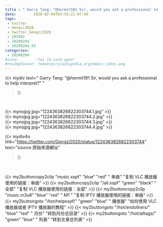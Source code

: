 ```yaml
---
title : " Garry Tang: “@hermit181 Sir, would you ask a professional to help interpret?”  "
date:        2020-02-04T03:55:21-07:00
tags:
 - twitter
 - Gengzi2020
 - twitter_Gengzi2020
 - 202002
 - 20200204
 - 20200204_03
categories:
 - 20200204
#icon:        "fas fa-lock-open"
#resImgTeaser: teaserpics/wikipedia.org/emacs-jokes.png
---
```


{{< mydiv text=" Garry Tang: “@hermit181 Sir, would you ask a professional to help interpret?”  "
>}}
<br>


 {{< mynojpg jpg="1224363826822303744.1.jpg" >}}<br>  {{< mynojpg jpg="1224363826822303744.2.jpg" >}}<br>  {{< mynojpg jpg="1224363826822303744.3.jpg" >}}<br>  {{< mynojpg jpg="1224363826822303744.4.jpg" >}}<br> 



{{< mydiv4o link="https://twitter.com/Gengzi2020/status/1224363826822303744"
text="source 原始來源網址"
>}}


<br>





{{< my2buttoncopy2clip "music.xspf"        "blue"   "red"    " 单曲"  "复制 VLC 播放器使用的链接：单曲" >}} {{< my2buttoncopy2clip "/all.xspf"         "green"  "black"  " 全部"  "复制 VLC 播放器使用的链接：全部" >}} {{< my2buttoncopy2clip "music.m3u8"        "blue"   "red"    " M1 "    "复制 IPTV 播放器使用的链接：单曲" >}} {{< my2buttongoto      "/hot/helpxspf/"    "green"  "blue"   " 播放器" "如何使用 VLC 播放器或者 IPTV 播放器的教程" >}} {{< my2buttongoto      "/hot/endothers/"   "blue"   "red"    " 月份"   "转到月份总目录" >}} {{< my2buttongoto      "/hot/alltags/"     "green"  "blue"   " 列表"   "转到文章总列表" >}} 
